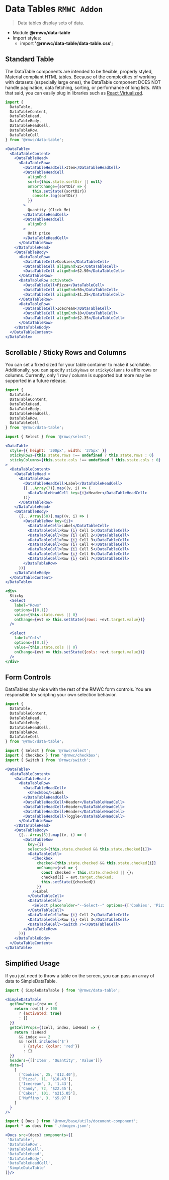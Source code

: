# Data Tables `RMWC Addon`

> Data tables display sets of data.

- Module **@rmwc/data-table**  
- Import styles:
  - import **'@rmwc/data-table/data-table.css'**;

## Standard Table

The DataTable components are intended to be flexible, properly styled, Material compliant HTML tables. Because of the complexities of working with datasets (especially large ones), the DataTable component DOES NOT handle pagination, data fetching, sorting, or performance of long lists. With that said, you can easily plug in libraries such as [React Virtualized](https://github.com/bvaughn/react-virtualized).

```jsx render
import {
  DataTable,
  DataTableContent,
  DataTableHead,
  DataTableBody,
  DataTableHeadCell,
  DataTableRow,
  DataTableCell
} from '@rmwc/data-table';

<DataTable>
  <DataTableContent>
    <DataTableHead>
      <DataTableRow>
        <DataTableHeadCell>Item</DataTableHeadCell>
        <DataTableHeadCell
          alignEnd
          sort={this.state.sortDir || null}
          onSortChange={sortDir => {
            this.setState({sortDir})
            console.log(sortDir)
          }}
        >
          Quantity (Click Me)
        </DataTableHeadCell>
        <DataTableHeadCell
          alignEnd
        >
          Unit price
        </DataTableHeadCell>
      </DataTableRow>
    </DataTableHead>
    <DataTableBody>
      <DataTableRow>
        <DataTableCell>Cookies</DataTableCell>
        <DataTableCell alignEnd>25</DataTableCell>
        <DataTableCell alignEnd>$2.90</DataTableCell>
      </DataTableRow>
      <DataTableRow activated>
        <DataTableCell>Pizza</DataTableCell>
        <DataTableCell alignEnd>50</DataTableCell>
        <DataTableCell alignEnd>$1.25</DataTableCell>
      </DataTableRow>
      <DataTableRow>
        <DataTableCell>Icecream</DataTableCell>
        <DataTableCell alignEnd>10</DataTableCell>
        <DataTableCell alignEnd>$2.35</DataTableCell>
      </DataTableRow>
    </DataTableBody>
  </DataTableContent>
</DataTable>
```

## Scrollable / Sticky Rows and Columns

You can set a fixed sized for your table container to make it scrollable. Additionally, you can specify `stickyRows` or `stickyColumns` to affix rows or columns. Currently, only 1 row / column is supported but more may be supported in a future release.

```jsx render
import {
  DataTable,
  DataTableContent,
  DataTableHead,
  DataTableBody,
  DataTableHeadCell,
  DataTableRow,
  DataTableCell
} from '@rmwc/data-table';

import { Select } from '@rmwc/select';

<DataTable
  style={{ height: '300px', width: '375px' }}
  stickyRows={this.state.rows !== undefined ? this.state.rows : 0}
  stickyColumns={this.state.cols !== undefined ? this.state.cols : 0}
>
  <DataTableContent>
    <DataTableHead >
      <DataTableRow>
        <DataTableHeadCell>Label</DataTableHeadCell>
        {[...Array(7)].map((v, i) => (
          <DataTableHeadCell key={i}>Header</DataTableHeadCell>
        ))}
      </DataTableRow>
    </DataTableHead>
    <DataTableBody>
      {[...Array(50)].map((v, i) => (
        <DataTableRow key={i}>
          <DataTableCell>Label</DataTableCell>
          <DataTableCell>Row {i} Cell 1</DataTableCell>
          <DataTableCell>Row {i} Cell 2</DataTableCell>
          <DataTableCell>Row {i} Cell 3</DataTableCell>
          <DataTableCell>Row {i} Cell 4</DataTableCell>
          <DataTableCell>Row {i} Cell 5</DataTableCell>
          <DataTableCell>Row {i} Cell 6</DataTableCell>
          <DataTableCell>Row {i} Cell 7</DataTableCell>
        </DataTableRow>
      ))}
    </DataTableBody>
  </DataTableContent>
</DataTable>

<div>
  Sticky
  <Select
    label="Rows"
    options={[0,1]}
    value={this.state.rows || 0}
    onChange={evt => this.setState({rows: +evt.target.value})}
  />

  <Select
    label="Cols"
    options={[0,1]}
    value={this.state.cols || 0}
    onChange={evt => this.setState({cols: +evt.target.value})}
  />
</div>

```

## Form Controls

DataTables play nice with the rest of the RMWC form controls. You are responsible for scripting your own selection behavior.

```jsx render
import {
  DataTable,
  DataTableContent,
  DataTableHead,
  DataTableBody,
  DataTableHeadCell,
  DataTableRow,
  DataTableCell
} from '@rmwc/data-table';

import { Select } from '@rmwc/select';
import { Checkbox } from '@rmwc/checkbox';
import { Switch } from '@rmwc/switch';

<DataTable>
  <DataTableContent>
    <DataTableHead >
      <DataTableRow>
        <DataTableHeadCell>
          <Checkbox/>Label
        </DataTableHeadCell>
        <DataTableHeadCell>Header</DataTableHeadCell>
        <DataTableHeadCell>Header</DataTableHeadCell>
        <DataTableHeadCell>Header</DataTableHeadCell>
        <DataTableHeadCell>Toggle</DataTableHeadCell>
      </DataTableRow>
    </DataTableHead>
    <DataTableBody>
      {[...Array(5)].map((v, i) => (
        <DataTableRow
          key={i}
          selected={this.state.checked && this.state.checked[i]}>
          <DataTableCell>
            <Checkbox
              checked={this.state.checked && this.state.checked[i]}
              onChange={evt => {
                const checked = this.state.checked || {};
                checked[i] = evt.target.checked;
                this.setState({checked})
              }}
            />Label
          </DataTableCell>
          <DataTableCell>
            <Select placeholder="--Select--" options={['Cookies', 'Pizza', 'Icecream']}/>
          </DataTableCell>
          <DataTableCell>Row {i} Cell 2</DataTableCell>
          <DataTableCell>Row {i} Cell 3</DataTableCell>
          <DataTableCell><Switch /></DataTableCell>
        </DataTableRow>
      ))}
    </DataTableBody>
  </DataTableContent>
</DataTable>
```

## Simplified Usage

If you just need to throw a table on the screen, you can pass an array of data to SimpleDataTable.

```jsx render
import { SimpleDataTable } from '@rmwc/data-table';

<SimpleDataTable
  getRowProps={row => {
    return row[1] > 100
      ? {activated: true}
      : {}
  }}
  getCellProps={(cell, index, isHead) => {
    return !isHead
      && index === 2
      && !cell.includes('$')
        ? {style: {color: 'red'}}
        : {}
  }}
  headers={[['Item', 'Quantity', 'Value']]}
  data={
    [
      ['Cookies', 25, '$12.40'],
      ['Pizza', 11, '$10.43'],
      ['Icecream', 3, '1.43'],
      ['Candy', 72, '$22.45'],
      ['Cakes', 101, '$215.05'],
      ['Muffins', 3, '$5.97']
    ]
  }
/>
```


```jsx renderOnly
import { Docs } from '@rmwc/base/utils/document-component';
import * as docs from './docgen.json';

<Docs src={docs} components={[
 'DataTable',  
 'DataTableRow',  
 'DataTableCell',  
 'DataTableHead',  
 'DataTableBody',  
 'DataTableHeadCell',  
 'SimpleDataTable'
]}/>
```
